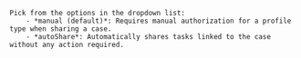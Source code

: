     Pick from the options in the dropdown list:  
        - *manual (default)*: Requires manual authorization for a profile type when sharing a case.  
        - *autoShare*: Automatically shares tasks linked to the case without any action required.